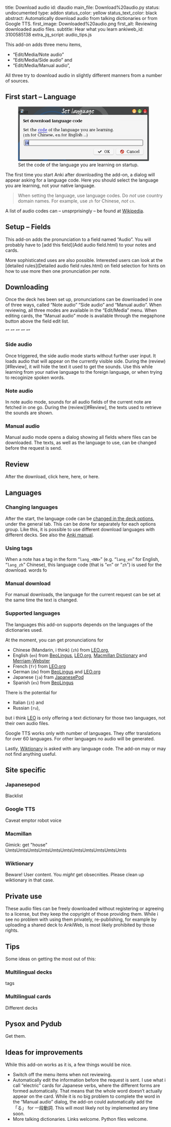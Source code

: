 title: Download audio
id: dlaudio
main_file: Download%20audio.py
status: undocumented
type: addon
status_color: yellow
status_text_color: black
abstract: Automatically download audio from talking dictionaries or from Google TTS.
first_image: Downloaded%20audio.png
first_alt: Reviewing downloaded audio files.
subtitle: Hear what you learn
ankiweb_id: 3100585138
extra_jq_script: audio_tips.js

This add-on adds three menu items,

* “Edit/Media/Note audio”
* “Edit/Media/Side audio” and
* “Edit/Media/Manual audio”,

All three try to download audio in slightly different manners from a
number of sources.
<span class="clear" />

## First start – Language

<figure style="width:410px;"><img src="images/Set%20language.png"
alt="Dialog: Set language: ">
<figcaption>Set the code of the language you are learning on
startup.</figcaption>
</figure>
The <span class="qtbase nolangcode">first time</span> you <span
class="qtbase profload">start</span> Anki after downloading the
add-on, a dialog will appear asking for a language code. Here you
should select the language you are learning, not your native language.

<blockquote class="nb">When setting the language, use language
codes. Do <em>not</em> use country domain names. For example, use
<code>zh</code> for Chinese, <em>not</em>
<code>cn</code>.</blockquote>

A list of audio codes can – unsprprisingly – be found at
[Wikipedia](http://en.wikipedia.org/wiki/List_of_ISO_639-1_codes).


## Setup – Fields

This add-on adds the pronunciation to a field named “Audio”. You will
probably have to [add this field](Add audio field.html) to your notes
and cards.

More sophisticated uses are also possible. Interested users can look
at the [detailed rules](Detailed audio field rules.html) on field
selection for hints on how to use more then one pronunciation per
note.


## Downloading

Once the deck hes been set up, pronunciations can be downloaded in one
of three ways, called “Note audio” “Side audio” and “Manual
audio”. When reviewing, all three modes are available in the
“Edit/Media” menu. When editing cards, the “Manual audio” mode is
available through the megaphone button above the field edit list.

“” “” “” “” “”


### Side audio

Once triggered, the side audio mode starts without further user
input. It loads audio that will appear on the currently visible
side. During the (review)[#Review], it will hide the text it used to
get the sounds. Use this while learning from your native language to
the foreign language, or when trying to recoginize spoken words.

### Note audio

In note audio mode, sounds for all audio fields of the current note
are fetched in one go. During the (review)[#Review], the texts used to
retrieve the sounds are shown.

### Manual audio

Manual audio mode opens a dialog showing all fields where files can be
downloaded. The texts, as well as the language to use, can be changed
before the request is send.

## Review

After the download, click here, here, or here.

## Languages

### Changing languages

After the start, the language code can be
[changed in the deck options](Setting%20deck%20options.html),
under the general tab. This can be done for separately for each
options group. Like this, it is possible to use different download
languages with different decks. See also the
[Anki manual](http://ankisrs.net/docs/dev/manual.html#deckoptions).

### Using tags

When a note has a tag in the form “`lang_<NN>`” (e.g. “`lang_en`” for
English, “`lang_zh`” Chinese), this language code (that is “`en`” or
 “`zh`”) is used for the download.
 words fo

### Manual download ###

For manual downloads, the language for the current request can be set
at the same time the text is changed.


### Supported languages

The languages this add-on supports depends on the languages of the
dictionaries used.

At the moment, you can get pronunciations for

* Chinese (Mandarin, i think) (`zh`)  from [LEO.org](http://leo.org),
* English (`en`) from [BeoLingus](http://beolingus.org),
  [LEO.org](http://leo.org),
  [Macmillan Dictionary](http://www.macmillandictionary.com/dictionary/) and
  [Merriam-Webster](http://merriam-webster.com)
* French (`fr`) from [LEO.org](http://leo.org)
* German (`de`) from [BeoLingus](http://beolingus.org) and
  [LEO.org](http://leo.org)
* Japanese (`ja`) fram [JapanesePod](japanesepod101.com)
* Spanish (`es`) from [BeoLingus](http://beolingus.org)

There is the potential for

* Italian  (`it`) and
* Russian  (`ru`),

but i think [LEO](http://leo.org) is only offering a text dictionary
for those two languages, not their own audio files.

Google TTS works only with number of languages. They offer
translations for over 60 languages. For other languages no audio will
be generated.

Lastly, [Wiktionary](wiktionary.org) is asked with any language
code. The add-on may or may not find anything useful.



## Site specific

### Japanesepod

Blacklist

### Google TTS

Caveat emptor robot voice

### Macmillan

Gimick: get "house" UmtsUmtsUmtsUmtsUmtsUmtsUmtsUmtsUmtsUmtsUmts

### Wiktionary

Beware! User content. You *might* get obsecnities. Please clean up
wiktionary in that case.

## Private use

These audio files can be freely downloaded without registering or
agreeing to a license, but they keep the copyright of those providing
them. While i see no problem with using them privately, re-publishing,
for example by uploading a shared deck to AnkiWeb, is most likely
prohibited by those rights.


## Tips

Some ideas on getting the most out of this:

### Multilingual decks

tags

### Multilingual cards

Different decks

## Pysox and Pydub

Get them.

## Ideas for improvements
While this add-on works as it is, a few things would be nice.

* Switch off the menu items when not reviewing.
* Automatically edit the information before the request is sent. I use
  what i call “electric” cards for Japanese verbs, where the different
  forms are formed automatically. That means that the whole word
  doesn’t actually appear on the card. While it is no big problem to
  complete the word in the “Manual audio” dialog, the add-on could
  automatically add the 「る」 for 一段動詞.  This will most likely
  not by implemented any time soon.
* More talking dictionaries. Links welcome. Python files welcome.
